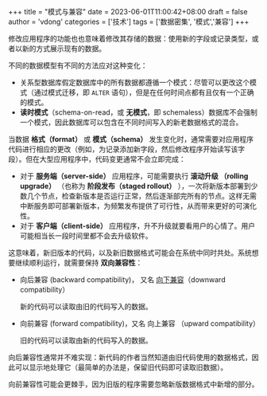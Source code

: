 +++
title = "模式与兼容"
date = 2023-06-01T11:00:42+08:00
draft = false
author = 'vdong'
categories = ['技术']
tags = ['数据密集', '模式','兼容']
+++

修改应用程序的功能也也意味着修改其存储的数据：使用新的字段或记录类型，或者以新的方式展示现有的数据。

不同的数据模型有不同的方法应对这种变化：

- 关系型数据库假定数据库中的所有数据都遵循一个模式：尽管可以更改这个模式（通过模式迁移，即 `ALTER` 语句），但是在任何时间点都有且仅有一个正确的模式。
- **读时模式**（schema-on-read，或 **无模式**，即 schemaless）数据库不会强制一个模式，因此数据库可以包含在不同时间写入的新老数据格式的混合。

当数据 **格式（format）** 或 **模式（schema）** 发生变化时，通常需要对应用程序代码进行相应的更改（例如，为记录添加新字段，然后修改程序开始读写该字段）。但在大型应用程序中，代码变更通常不会立即完成：

- 对于 **服务端（server-side）** 应用程序，可能需要执行 **滚动升级 （rolling upgrade）** （也称为 **阶段发布（staged rollout）** ），一次将新版本部署到少数几个节点，检查新版本是否运行正常，然后逐渐部完所有的节点。这样无需中断服务即可部署新版本，为频繁发布提供了可行性，从而带来更好的可演化性。
- 对于 **客户端（client-side）** 应用程序，升不升级就要看用户的心情了。用户可能相当长一段时间里都不会去升级软件。

这意味着，新旧版本的代码，以及新旧数据格式可能会在系统中同时共处。系统想要继续顺利运行，就需要保持 **双向兼容性**：

- 向后兼容 (backward compatibility)， 又名 [向下兼容](https://zh.wikipedia.org/wiki/向下兼容)（downward compatibility）

  新的代码可以读取由旧的代码写入的数据。

- 向前兼容 (forward compatibility)，又名 向上兼容 （upward compatibility）

  旧的代码可以读取由新的代码写入的数据。

向后兼容性通常并不难实现：新代码的作者当然知道由旧代码使用的数据格式，因此可以显示地处理它（最简单的办法是，保留旧代码即可读取旧数据）。

向前兼容性可能会更棘手，因为旧版的程序需要忽略新版数据格式中新增的部分。